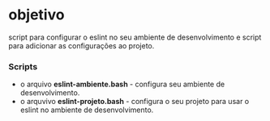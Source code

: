 # objetivo
script para configurar o eslint no seu ambiente de desenvolvimento e script para adicionar as configurações ao projeto.

### Scripts
 - o arquivo **eslint-ambiente.bash** - configura seu ambiente de desenvolvimento.
 - o arquvivo **eslint-projeto.bash** - configura o seu projeto para usar o eslint no ambiente de desenvolvimento.      
